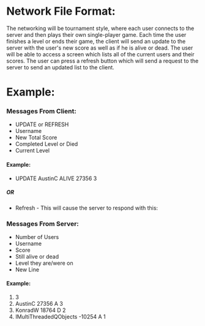 # Network File Format: #

The networking will be tournament style, where each user connects to the server and then plays their own single-player game. Each time the user finishes a level or ends their game, the client will send an update to the server with the user's new score as well as if he is alive or dead. The user will be able to access a screen which lists all of the current users and their scores. The user can press a refresh button which will send a request to the server to send an updated list to the client.



# Example: #
### Messages From Client: ###
  * UPDATE or REFRESH
  * Username
  * New Total Score
  * Completed Level or Died
  * Current Level

#### Example: ####
  * UPDATE AustinC ALIVE 27356 3

##### OR #####
  * Refresh - This will cause the server to respond with this:

### Messages From Server: ###
  * Number of Users
  * Username
  * Score
  * Still alive or dead
  * Level they are/were on
  * New Line

#### Example: ####
  1. 3
  1. AustinC 27356 A 3
  1. KonradW 18764 D 2
  1. IMultiThreadedQObjects -10254 A 1